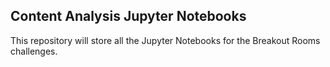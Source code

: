 ## Content Analysis Jupyter Notebooks

This repository will store all the Jupyter Notebooks for the Breakout Rooms challenges.
